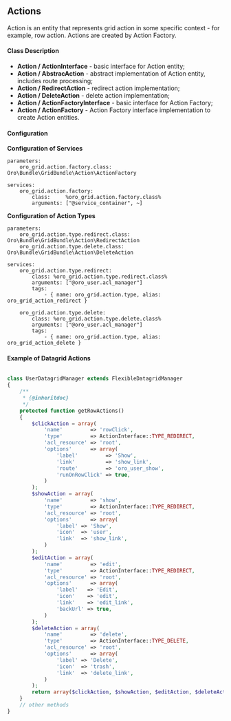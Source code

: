Actions
-------

Action is an entity that represents grid action in some specific context - for example, row action. Actions are created by Action Factory.

#### Class Description

* **Action / ActionInterface** - basic interface for Action entity;
* **Action / AbstracAction** - abstract implementation of Action entity, includes route processing;
* **Action / RedirectAction** - redirect action implementation;
* **Action / DeleteAction** - delete action implementation;
* **Action / ActionFactoryInterface** - basic interface for Action Factory;
* **Action / ActionFactory** - Action Factory interface implementation to create Action entities.

#### Configuration

**Configuration of Services**

```
parameters:
    oro_grid.action.factory.class:       Oro\Bundle\GridBundle\Action\ActionFactory

services:
    oro_grid.action.factory:
        class:     %oro_grid.action.factory.class%
        arguments: ["@service_container", ~]
```

**Configuration of Action Types**

```
parameters:
    oro_grid.action.type.redirect.class: Oro\Bundle\GridBundle\Action\RedirectAction
    oro_grid.action.type.delete.class:   Oro\Bundle\GridBundle\Action\DeleteAction

services:
    oro_grid.action.type.redirect:
        class: %oro_grid.action.type.redirect.class%
        arguments: ["@oro_user.acl_manager"]
        tags:
            - { name: oro_grid.action.type, alias: oro_grid_action_redirect }

    oro_grid.action.type.delete:
        class: %oro_grid.action.type.delete.class%
        arguments: ["@oro_user.acl_manager"]
        tags:
            - { name: oro_grid.action.type, alias: oro_grid_action_delete }
```

#### Example of Datagrid Actions

``` php

class UserDatagridManager extends FlexibleDatagridManager
{
    /**
     * {@inheritdoc}
     */
    protected function getRowActions()
    {
        $clickAction = array(
            'name'         => 'rowClick',
            'type'         => ActionInterface::TYPE_REDIRECT,
            'acl_resource' => 'root',
            'options'      => array(
                'label'         => 'Show',
                'link'          => 'show_link',
                'route'         => 'oro_user_show',
                'runOnRowClick' => true,
            )
        );
        $showAction = array(
            'name'         => 'show',
            'type'         => ActionInterface::TYPE_REDIRECT,
            'acl_resource' => 'root',
            'options'      => array(
                'label' => 'Show',
                'icon'  => 'user',
                'link'  => 'show_link',
            )
        );
        $editAction = array(
            'name'         => 'edit',
            'type'         => ActionInterface::TYPE_REDIRECT,
            'acl_resource' => 'root',
            'options'      => array(
                'label'   => 'Edit',
                'icon'    => 'edit',
                'link'    => 'edit_link',
                'backUrl' => true,
            )
        );
        $deleteAction = array(
            'name'         => 'delete',
            'type'         => ActionInterface::TYPE_DELETE,
            'acl_resource' => 'root',
            'options'      => array(
                'label' => 'Delete',
                'icon'  => 'trash',
                'link'  => 'delete_link',
            )
        );
        return array($clickAction, $showAction, $editAction, $deleteAction);
    }
    // other methods
}
```
